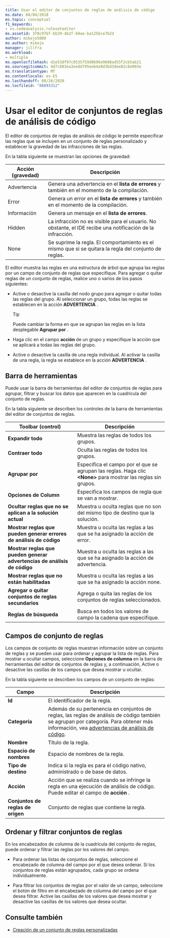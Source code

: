 ```yaml
---
title: Usar el editor de conjuntos de reglas de análisis de código
ms.date: 04/04/2018
ms.topic: conceptual
f1_keywords:
- vs.codeanalysis.ruleseteditor
ms.assetid: 370c97bf-bb29-4b2f-b9ae-ba125bce7b2d
author: mikejo5000
ms.author: mikejo
manager: jillfra
ms.workload:
- multiple
ms.openlocfilehash: d1e53df97c0535f59d0b96e9608ad55f2cb5ab21
ms.sourcegitcommit: 4d7c883ea3eedd795eeb4a9d3bd3dee82c8e093e
ms.translationtype: MT
ms.contentlocale: es-ES
ms.lasthandoff: 08/26/2020
ms.locfileid: "88893312"
---
```

# <a name="use-the-code-analysis-rule-set-editor"></a>Usar el editor de conjuntos de reglas de análisis de código

El editor de conjuntos de reglas de análisis de código le permite especificar las reglas que se incluyen en un conjunto de reglas personalizado y establecer la gravedad de las infracciones de las reglas.

En la tabla siguiente se muestran las opciones de gravedad:

|Acción (gravedad)|Descripción|
|-|-|
|Advertencia|Genera una advertencia en el **lista de errores** y también en el momento de la compilación.|
|Error|Genera un error en el **lista de errores** y también en el momento de la compilación.|
|Información|Genera un mensaje en el **lista de errores**.|
|Hidden|La infracción no es visible para el usuario. No obstante, el IDE recibe una notificación de la infracción.|
|None|Se suprime la regla. El comportamiento es el mismo que si se quitara la regla del conjunto de reglas.|

El editor muestra las reglas en una estructura de árbol que agrupa las reglas por un campo de conjunto de reglas que especifique. Para agregar o quitar reglas de un conjunto de reglas, realice uno o varios de los pasos siguientes:

- Active o desactive la casilla del nodo grupo para agregar o quitar todas las reglas del grupo. Al seleccionar un grupo, todas las reglas se establecen en la acción **ADVERTENCIA** .

   > [!TIP]
   > Puede cambiar la forma en que se agrupan las reglas en la lista desplegable **Agrupar por** .

- Haga clic en el campo **acción** de un grupo y especifique la acción que se aplicará a todas las reglas del grupo.

- Active o desactive la casilla de una regla individual. Al activar la casilla de una regla, la regla se establece en la acción **ADVERTENCIA** .

## <a name="toolbar"></a>Barra de herramientas

Puede usar la barra de herramientas del editor de conjuntos de reglas para agrupar, filtrar y buscar los datos que aparecen en la cuadrícula del conjunto de reglas.

En la tabla siguiente se describen los controles de la barra de herramientas del editor de conjuntos de reglas.

|Toolbar (control)|Descripción|
|---------------------|-----------------|
|**Expandir todo**|Muestra las reglas de todos los grupos.|
|**Contraer todo**|Oculta las reglas de todos los grupos.|
|**Agrupar por**|Especifica el campo por el que se agrupan las reglas. Haga clic **\<None>** para mostrar las reglas sin grupos.|
|**Opciones de Column**|Especifica los campos de regla que se van a mostrar.|
|**Ocultar reglas que no se aplican a la solución actual**|Muestra u oculta reglas que no son del mismo tipo de destino que la solución.|
|**Mostrar reglas que pueden generar errores de análisis de código**|Muestra u oculta las reglas a las que se ha asignado la acción de error.|
|**Mostrar reglas que pueden generar advertencias de análisis de código**|Muestra u oculta las reglas a las que se ha asignado la acción de advertencia.|
|**Mostrar reglas que no están habilitadas**|Muestra u oculta las reglas a las que se ha asignado la acción none.|
|**Agregar o quitar conjuntos de reglas secundarios**|Agrega o quita las reglas de los conjuntos de reglas seleccionados.|
|**Reglas de búsqueda**|Busca en todos los valores de campo la cadena que especifique.|

## <a name="rule-set-fields"></a>Campos de conjunto de reglas

Los campos de conjunto de reglas muestran información sobre un conjunto de reglas y se pueden usar para ordenar y agrupar la lista de reglas. Para mostrar u ocultar campos, seleccione **Opciones de columna** en la barra de herramientas del editor de conjuntos de reglas y, a continuación, Active o desactive las casillas de los campos que desea mostrar u ocultar.

En la tabla siguiente se describen los campos de un conjunto de reglas:

|Campo|Descripción|
|-----------|-----------------|
|**Id**|El identificador de la regla.|
|**Categoría**|Además de su pertenencia en conjuntos de reglas, las reglas de análisis de código también se agrupan por categoría. Para obtener más información, vea [advertencias de análisis de código](../code-quality/code-analysis-for-managed-code-warnings.md).|
|**Nombre**|Título de la regla.|
|**Espacio de nombres**|Espacio de nombres de la regla.|
|**Tipo de destino**|Indica si la regla es para el código nativo, administrado o de base de datos.|
|**Acción**|Acción que se realiza cuando se infringe la regla en una ejecución de análisis de código. Puede editar el campo de **acción** .|
|**Conjuntos de reglas de origen**|Conjunto de reglas que contiene la regla.|

## <a name="sort-and-filter-rule-sets"></a>Ordenar y filtrar conjuntos de reglas

En los encabezados de columna de la cuadrícula del conjunto de reglas, puede ordenar y filtrar las reglas por los valores del campo.

- Para ordenar las listas de conjuntos de reglas, seleccione el encabezado de columna del campo por el que desea ordenar. Si los conjuntos de reglas están agrupados, cada grupo se ordena individualmente.

- Para filtrar los conjuntos de reglas por el valor de un campo, seleccione el botón de filtro en el encabezado de columna del campo por el que desea filtrar. Active las casillas de los valores que desea mostrar y desactive las casillas de los valores que desea ocultar.

## <a name="see-also"></a>Consulte también

- [Creación de un conjunto de reglas personalizadas](../code-quality/how-to-create-a-custom-rule-set.md)
